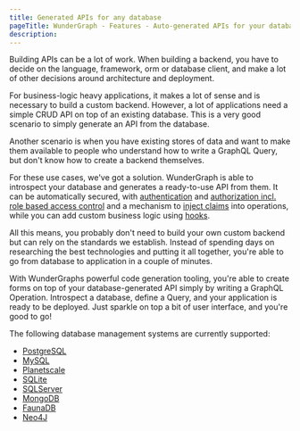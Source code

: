 ```yaml
---
title: Generated APIs for any database
pageTitle: WunderGraph - Features - Auto-generated APIs for your database
description:
---
```


Building APIs can be a lot of work.
When building a backend, you have to decide on the language, framework, orm or database client,
and make a lot of other decisions around architecture and deployment.

For business-logic heavy applications,
it makes a lot of sense and is necessary to build a custom backend.
However, a lot of applications need a simple CRUD API on top of an existing database.
This is a very good scenario to simply generate an API from the database.

Another scenario is when you have existing stores of data
and want to make them available to people who understand how to write a GraphQL Query,
but don't know how to create a backend themselves.

For these use cases, we've got a solution.
WunderGraph is able to introspect your database and generates a ready-to-use API from them.
It can be automatically secured, with [authentication](/docs/features/openid-connect-based-authentication) and [authorization incl. role based access control](/docs/features/authorization-role-based-access-control)
and a mechanism to [inject claims](/docs/features/authorization-injecting-claims) into operations,
while you can add custom business logic using [hooks](/docs/features/type-script-hooks-to-customize-the-api-gateway-middleware).

All this means, you probably don't need to build your own custom backend but can rely on the standards we establish.
Instead of spending days on researching the best technologies and putting it all together,
you're able to go from database to application in a couple of minutes.

With WunderGraphs powerful code generation tooling,
you're able to create forms on top of your database-generated API simply by writing a GraphQL Operation.
Introspect a database, define a Query, and your application is ready to be deployed.
Just sparkle on top a bit of user interface, and you're good to go!

The following database management systems are currently supported:

- [PostgreSQL](/docs/supported-data-sources/postgresql)
- [MySQL](/docs/supported-data-sources/mysql)
- [Planetscale](/docs/supported-data-sources/planetscale)
- [SQLite](/docs/supported-data-sources/sqlite)
- [SQLServer](/docs/supported-data-sources/sqlserver)
- [MongoDB](/docs/supported-data-sources/mongodb-atlas)
- [FaunaDB](/docs/supported-data-sources/faunadb)
- [Neo4J](/docs/supported-data-sources/neo4j)
